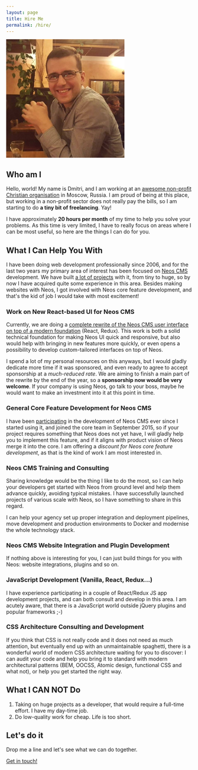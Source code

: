 ```yaml
---
layout: page
title: Hire Me
permalink: /hire/
---
```


<img src="/me.jpg" style="max-width: 320px" alt="Yep, that's me" />

## Who am I

Hello, world!
My name is Dmitri, and I am working at an [awesome non-profit Christian organisation](http://psmb.github.io) in Moscow, Russia.
I am proud of being at this place, but working in a non-profit sector does not really pay the bills, so I am starting to do **a tiny bit of freelancing**. Yay!

I have approximately **20 hours per month** of my time to help you solve your problems. As this time is very limited, I have to really focus on areas where I can be most useful, so here are the things I can do for you.

## What I Can Help You With

I have been doing web development professionally since 2006, and for the last two years my primary area of interest has been focused on [Neos CMS](https://www.neos.io) development. We have built [a lot of projects](https://github.com/psmb) with it, from tiny to huge, so by now I have acquired quite some experience in this area. Besides making websites with Neos, I got involved with Neos core feature development, and that's the kid of job I would take with most excitement!

<aside class="Callout" markdown="1">
<h3 style="margin-top: 24px">Work on New React-based UI for Neos CMS</h3>

Currently, we are doing a [complete rewrite of the Neos CMS user interface on top of a modern foundation](https://www.neos.io/blog/neos-and-react.html) (React, Redux). This work is both a solid technical foundation for making Neos UI quick and responsive, but also would help with bringing in new features more quickly, or even opens a possibility to develop custom-tailored interfaces on top of Neos.

I spend a lot of my personal resources on this anyways, but I would gladly dedicate more time if it was sponsored, and even ready to agree to accept sponsorship at a *much-reduced rate*. We are aiming to finish a main part of the rewrite by the end of the year, so a **sponsorship now would be very welcome**. If your company is using Neos, go talk to your boss, maybe he would want to make an investment into it at this point in time.
</aside>

### General Core Feature Development for Neos CMS

I have been [participating](https://github.com/neos/neos-development-collection/commits?author=dimaip) in the development of Neos CMS ever since I started using it, and joined the core team in September 2015, so if your project requires something that Neos does not yet have, I will gladly help you to implement this feature, and if it aligns with product vision of Neos merge it into the core. I am offering a *discount for Neos core feature development*, as that is the kind of work I am most interested in.

### Neos CMS Training and Consulting

Sharing knowledge would be the thing I like to do the most, so I can help your developers get started with Neos from ground level and help them advance quickly, avoiding typical mistakes. I have successfully launched projects of various scale with Neos, so I have something to share in this regard.

I can help your agency set up proper integration and deployment pipelines, move development and production environments to Docker and modernise the whole technology stack.

### Neos CMS Website Integration and Plugin Development

If nothing above is interesting for you, I can just build things for you with Neos: website integrations, plugins and so on.

### JavaScript Development (Vanilla, React, Redux...)

I have experience participating in a couple of React/Redux JS app development projects, and can both consult and develop in this area. I am acutely aware, that there is a JavaScript world outside jQuery plugins and popular frameworks ;-)

### CSS Architecture Consulting and Development

If you think that CSS is not really code and it does not need as much attention, but eventually end up with an unmaintainable spaghetti, there is a wonderful world of modern CSS architecture waiting for you to discover: I can audit your code and help you bring it to standard with modern architectural patterns (BEM, OOCSS, Atomic design, functional CSS and what not), or help you get started the right way.

## What I CAN NOT Do

1. Taking on huge projects as a developer, that would require a full-time effort. I have my day-time job.
2. Do low-quality work for cheap. Life is too short.

## Let's do it

Drop me a line and let's see what we can do together.

<a class="Button" href="mailto:dimaip@gmail.com">Get in touch!</a>
